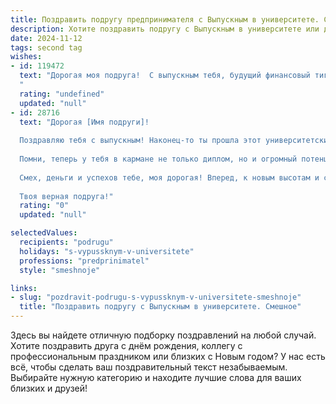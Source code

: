 ```yaml
---
title: Поздравить подругу предпринимателя с Выпускным в университете. Смешное
description: Хотите поздравить подругу с Выпускным в университете или другим праздником? Наш ИИ создаст незабываемое поздравление, а вы обязательно выделитесь среди других.  
date: 2024-11-12
tags: second tag
wishes:
- id: 119472
  text: "Дорогая моя подруга!  С выпускным тебя, будущий финансовый тигр (или тигрица, смотря какая ты)!  Ура, свобода!  Теперь ты не только дипломированный специалист, но и готовый к бою предприниматель.  Держись, мир, от твоей деловой хватки не спасет ни один бизнес-план!  Пусть твой оборот растет как на дрожжах, а конкуренты завидуют молча (или громко, но безрезультатно).  Поздравляю с новой главой в жизни – желаю тебе невероятных успехов, миллиардов (хотя бы миллионов) и  отличного настроения!
  "
  rating: "undefined"
  updated: "null"
- id: 28716
  text: "Дорогая [Имя подруги]!
  
  Поздравляю тебя с выпускным! Наконец-то ты прошла этот университетский марафон и стала настоящим предпринимателем! Теперь все твои мечты о бизнесе могут стать реальностью, и ты сможешь создавать не только крутые стартапы, но и невероятные истории провалов, которые будут смешнее анекдотов!
  
  Помни, теперь у тебя в кармане не только диплом, но и огромный потенциал. Так что смело прокладывай свой путь в мир бизнеса! Главное - не забудь: если у тебя не получится, всегда есть вариант открыть бизнес по производству \"планов Б\".
  
  Смех, деньги и успехов тебе, моя дорогая! Вперед, к новым высотам и смешным приключениям! 🎉💼
  
  Твоя верная подруга!"
  rating: "0"
  updated: "null"

selectedValues:
  recipients: "podrugu"
  holidays: "s-vypussknym-v-universitete"
  professions: "predprinimatel"
  style: "smeshnoje"

links:
- slug: "pozdravit-podrugu-s-vypussknym-v-universitete-smeshnoje"
  title: "Поздравить подругу с Выпускным в университете. Смешное"
---
```


Здесь вы найдете отличную подборку поздравлений на любой случай. 
Хотите поздравить друга с днём рождения, коллегу с профессиональным праздником или близких с Новым годом? У нас есть всё, чтобы сделать ваш поздравительный текст незабываемым. Выбирайте нужную категорию и находите лучшие слова для ваших близких и друзей!
